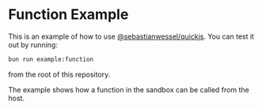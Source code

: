 # Function Example

This is an example of how to use [@sebastianwessel/quickjs](https://github.com/sebastianwessel/quickjs). You can test it out by running:

```sh
bun run example:function
```

from the root of this repository.

The example shows how a function in the sandbox can be called from the host.
